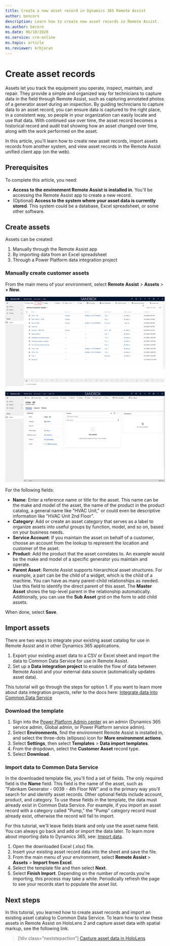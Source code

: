```yaml
---
title: Create a new asset record in Dynamics 365 Remote Assist
author: bencorn
description: Learn how to create new asset records in Remote Assist.
ms.author: becorn
ms.date: 06/10/2020
ms.service: crm-online
ms.topic: article
ms.reviewer: krbjoran
--- 
```


# Create asset records

Assets let you track the equipment you operate, inspect, maintain, and repair. They provide a simple and organized way for technicians to capture data in the field through Remote Assist, such as capturing annotated photos of a generator asset during an inspection. By guiding technicians to capture data to an asset record, you can ensure data is captured to the right place, in a consistent way, so people in your organization can easily locate and use that data. With continued use over time, the asset record becomes a historical record and audit trail showing how an asset changed over time, along with the work performed on the asset.

In this article, you'll learn how to create new asset records, import assets records from another system, and view asset records in the Remote Assist unified client app (on the web).

## Prerequisites

To complete this article, you need:

- **Access to the environment Remote Assist is installed in**. You'll be accessing the Remote Assist app to create a new record.
- (Optional) **Access to the system where your asset data is currently stored**. This system could be a database, Excel spreadsheet, or some other software.

## Create assets

Assets can be created:

1. Manually through the Remote Assist app
2. By importing data from an Excel spreadsheet
3. Through a Power Platform data integration project

### Manually create customer assets

From the main menu of your environment, select **Remote Assist** > **Assets** > **+ New**.

![Screenshot of the Remote Assist model-driven app.](./media/06.28-asset-list-new.png)

![Screenshot of the Remote Assist model-driven app.](./media/AC_CreateAsset.png "Remote Assist app")

For the following fields:

- **Name**: Enter a reference name or title for the asset. This name can be the make and model of the asset, the name of the product in the product catalog, a general name like "HVAC Unit," or could even be descriptive information like "HVAC Unit 2nd Floor".
- **Category**: Add or create an asset category that serves as a label to organize assets into useful groups by function, model, and so on, based on your business needs.
- **Service Account**: If you maintain the asset on behalf of a customer, choose an account from the lookup to represent the location and customer of the asset.
- **Product**: Add the product that the asset correlates to. An example would be the make and model of a specific generator you maintain and operate.
- **Parent Asset**: Remote Assist supports hierarchical asset structures. For example, a part can be the child of a widget, which is the child of a machine. You can have as many parent-child relationships as needed. Use this field to identify the direct parent of this asset. The **Master Asset** shows the top-level parent in the relationship automatically. Additionally, you can use the **Sub Asset** grid on the form to add child assets.

When done, select **Save**.

## Import assets

There are two ways to integrate your existing asset catalog for use in Remote Assist and in other Dynamics 365 applications.

1. Export your existing asset data to a CSV or Excel sheet and import the data to Common Data Service for use in Remote Assist.
2. Set up a **Data integration project** to enable the flow of data between Remote Assist and your external data source (automatically updates asset data).

This tutorial will go through the steps for option 1. If you want to learn more about data integration projects, refer to the docs here: [Integrate data into Common Data Service
](https://docs.microsoft.com/power-platform/admin/data-integrator)

### Download the template

1. Sign into the [Power Platform Admin center](https://admin.powerplatform.com) as an admin (Dynamics 365 service admin, Global admin, or Power Platform service admin).
2. Select **Environments**, find the environment Remote Assist is installed in, and select the three-dots (ellipses) icon for **More environment actions**.
3. Select **Settings**, then select **Templates** > **Data import templates**.
4. From the dropdown, select the **Customer Asset** record type.
5. Select **Download**.

### Import data to Common Data Service

In the downloaded template file, you'll find a set of fields. The only required field is the **Name** field. This field is the name of the asset, such as "Fabrikam Generator - 0039 - 4th Floor NW" and is the primary way you'll search for and identify asset records. Other optional fields include account, product, and category. To use these fields in the template, the data must already exist in Common Data Service. For example, if you import an asset record with a category called "Pump," the "Pump" category record must already exist, otherwise the record will fail to import.

For this tutorial, we'll leave fields blank and only use the asset name field. You can always go back and add or import the data later. To learn more about importing data to Dynamics 365, see: [Import data](https://docs.microsoft.com/powerapps/developer/common-data-service/import-data).

1. Open the downloaded Excel (.xlsx) file.
2. Insert your existing asset record data into the sheet and save the file.
3. From the main menu of your environment, select **Remote Assist** > **Assets** > **Import from Excel**.
4. Select the template file and then select **Next**.
5. Select **Finish Import**. Depending on the number of records you're importing, this process may take a while. Periodically refresh the page to see your records start to populate the asset list.

## Next steps

In this tutorial, you learned how to create asset records and import an existing asset catalog to Common Data Service. To learn how to view these assets in Remote Assist on HoloLens 2 and capture asset data with spatial markup, see the following link.

> [!div class="nextstepaction"]
> [Capture asset data in HoloLens](./asset-capture-photos.md)